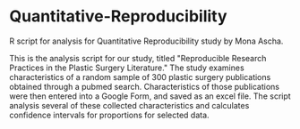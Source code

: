 # Quantitative-Reproducibility
R script for analysis for Quantitative Reproducibility study by Mona Ascha.

This is the analysis script for our study, titled "Reproducible Research Practices in the Plastic Surgery Literature." The study examines characteristics of a random sample of 300 plastic surgery publications obtained through a pubmed search. Characteristics of those publications were then entered into a Google Form, and saved as an excel file. The script analysis several of these collected characteristics and calculates confidence intervals for proportions for selected data. 

